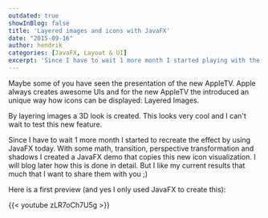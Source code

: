 ```yaml
---
outdated: true
showInBlog: false
title: 'Layered images and icons with JavaFX'
date: "2015-09-16"
author: hendrik
categories: [JavaFX, Layout & UI]
excerpt: 'Since I have to wait 1 more month I started playing with the new layered icons on the AppleTV I recreated the effect by using JavaFX today.'
---
```

Maybe some of you have seen the presentation of the new AppleTV. Apple always creates awesome UIs and for the new AppleTV the introduced an unique way how icons can be displayed: Layered Images.

By layering images a 3D look is created. This looks very cool and I can't wait to test this new feature.

Since I have to wait 1 more month I started to recreate the effect by using JavaFX today. With some math, transition, perspective transformation and shadows I created a JavaFX demo that copies this new icon visualization. I will blog later how this is done in detail. But I like my current results that much that I want to share them with you ;)

Here is a first preview (and yes I only used JavaFX to create this):

{{< youtube zLR7oCh7U5g >}}
